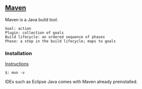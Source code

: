 ## [Maven](https://maven.apache.org/)

Maven is a Java build tool.  

```
Goal: action
Plugin: collection of goals
Build lifecycle: an ordered sequence of phases
Phase: a step in the build lifecycle; maps to goals
```

### Installation

[Instructions](AboutMaven/Use/Install)

```
$: mvn -v
```

IDEs such as Eclipse Java comes with Maven already preinstalled.  
